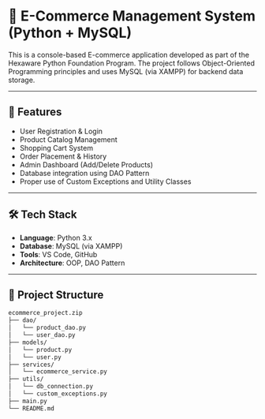 # 🛒 E-Commerce Management System (Python + MySQL)

This is a console-based E-commerce application developed as part of the Hexaware Python Foundation Program. The project follows Object-Oriented Programming principles and uses MySQL (via XAMPP) for backend data storage.

---

## 📌 Features

- User Registration & Login
- Product Catalog Management
- Shopping Cart System
- Order Placement & History
- Admin Dashboard (Add/Delete Products)
- Database integration using DAO Pattern
- Proper use of Custom Exceptions and Utility Classes

---

## 🛠️ Tech Stack

- **Language**: Python 3.x
- **Database**: MySQL (via XAMPP)
- **Tools**: VS Code, GitHub
- **Architecture**: OOP, DAO Pattern

---

## 📂 Project Structure

```bash
ecommerce_project.zip
├── dao/
│   └── product_dao.py
│   └── user_dao.py
├── models/
│   └── product.py
│   └── user.py
├── services/
│   └── ecommerce_service.py
├── utils/
│   └── db_connection.py
│   └── custom_exceptions.py
├── main.py
└── README.md
